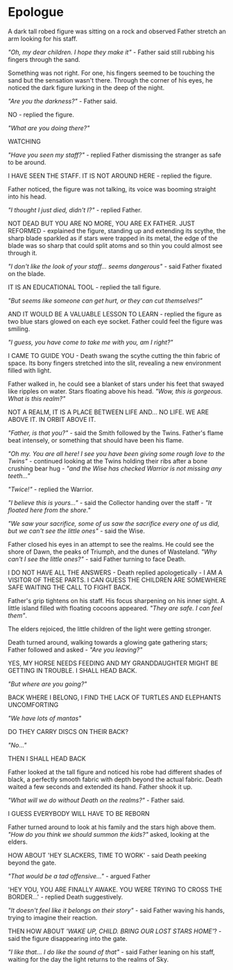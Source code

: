 # Epologue

A dark tall robed figure was sitting on a rock and observed Father stretch an arm looking for his staff.

*"Oh, my dear children. I hope they make it"* - Father said still rubbing his fingers through the sand.

Something was not right. For one, his fingers seemed to be touching the sand but the sensation wasn't there. Through the corner of his eyes, he noticed the dark figure lurking in the deep of the night.

*"Are you the darkness?"* - Father said.

NO - replied the figure.

*"What are you doing there?"*

WATCHING

*"Have you seen my staff?"* - replied Father dismissing the stranger as safe to be around.

I HAVE SEEN THE STAFF. IT IS NOT AROUND HERE - replied the figure.

Father noticed, the figure was not talking, its voice was booming straight into his head.

*"I thought I just died, didn't I?"* - replied Father.

NOT DEAD BUT YOU ARE NO MORE, YOU ARE EX FATHER. JUST REFORMED - explained the figure, standing up and extending its scythe, the sharp blade sparkled as if stars were trapped in its metal, the edge of the blade was so sharp that could split atoms and so thin you could almost see through it.

*"I don't like the look of your staff... seems dangerous"* - said Father fixated on the blade.

IT IS AN EDUCATIONAL TOOL - replied the tall figure.

*"But seems like someone can get hurt, or they can cut themselves!"*

AND IT WOULD BE A VALUABLE LESSON TO LEARN - replied the figure as two blue stars glowed on each eye socket. Father could feel the figure was smiling.

*"I guess, you have come to take me with you, am I right?"*

I CAME TO GUIDE YOU - Death swang the scythe cutting the thin fabric of space. Its bony fingers stretched into the slit, revealing a new environment filled with light.

Father walked in, he could see a blanket of stars under his feet that swayed like ripples on water. Stars floating above his head. *"Wow, this is gorgeous. What is this realm?"*

NOT A REALM, IT IS A PLACE BETWEEN LIFE AND... NO LIFE. WE ARE ABOVE IT. IN ORBIT ABOVE IT.

*"Father, is that you?"* - said the Smith followed by the Twins. Father's flame beat intensely, or something that should have been his flame.

*"Oh my. You are all here! I see you have been giving some rough love to the Twins"* - continued looking at the Twins holding their ribs after a bone crushing bear hug - *"and the Wise has checked Warrior is not missing any teeth..."*

*"Twice!"* - replied the Warrior.

*"I believe this is yours..."* - said the Collector handing over the staff - *"It floated here from the shore."*

*"We saw your sacrifice, some of us saw the sacrifice every one of us did, but we can't see the little ones"* - said the Wise.

Father closed his eyes in an attempt to see the realms. He could see the shore of Dawn, the peaks of Triumph, and the dunes of Wasteland. *"Why can't I see the little ones?"* - said Father turning to face Death.

I DO NOT HAVE ALL THE ANSWERS - Death replied apologetically - I AM A VISITOR OF THESE PARTS. I CAN GUESS THE CHILDREN ARE SOMEWHERE SAFE WAITING THE CALL TO FIGHT BACK.

Father's grip tightens on his staff. His focus sharpening on his inner sight. A little island filled with floating cocoons appeared. *"They are safe. I can feel them"*.

The elders rejoiced, the little children of the light were getting stronger.

Death turned around, walking towards a glowing gate gathering stars; Father followed and asked - *"Are you leaving?"*

YES, MY HORSE NEEDS FEEDING AND MY GRANDDAUGHTER MIGHT BE GETTING IN TROUBLE. I SHALL HEAD BACK.

*"But where are you going?"*

BACK WHERE I BELONG, I FIND THE LACK OF TURTLES AND ELEPHANTS UNCOMFORTING

*"We have lots of mantas"*

DO THEY CARRY DISCS ON THEIR BACK?

*"No..."*

THEN I SHALL HEAD BACK

Father looked at the tall figure and noticed his robe had different shades of black, a perfectly smooth fabric with depth beyond the actual fabric. Death waited a few seconds and extended its hand. Father shook it up.

*"What will we do without Death on the realms?"* - Father said.

I GUESS EVERYBODY WILL HAVE TO BE REBORN

Father turned around to look at his family and the stars high above them. *"How do you think we should summon the kids?"* asked, looking at the elders.

HOW ABOUT 'HEY SLACKERS, TIME TO WORK' - said Death peeking beyond the gate.

*"That would be a tad offensive..." -* argued Father

'HEY YOU, YOU ARE FINALLY AWAKE. YOU WERE TRYING TO CROSS THE BORDER...' - replied Death suggestively.

*"It doesn't feel like it belongs on their story" -* said Father waving his hands, trying to imagine their reaction.

THEN HOW ABOUT *'WAKE UP, CHILD. BRING OUR LOST STARS HOME'*? - said the figure disappearing into the gate.

*"I like that... I do like the sound of that"* - said Father leaning on his staff, waiting for the day the light returns to the realms of Sky.